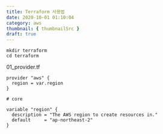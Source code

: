 ```yaml
---
title: Terraform 사용법
date: 2020-10-01 01:10:04
category: aws
thumbnail: { thumbnailSrc }
draft: true
---
```


```shell
mkdir terraform
cd terraform
```

01_provider.tf
```
provider "aws" {
  region = var.region
}

# core

variable "region" {
  description = "The AWS region to create resources in."
  default     = "ap-northeast-2"
}
```


